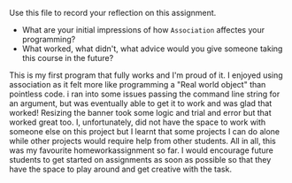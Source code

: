 Use this file to record your reflection on this assignment.

- What are your initial impressions of how `Association` affectes your programming?
- What worked, what didn't, what advice would you give someone taking this course in the future?

This is my first program that fully works and I'm proud of it. I enjoyed using association as it felt more like programming a "Real world object" than pointless code. i ran into some issues passing the command line string for an argument, but was eventually able to get it to work and was glad that worked! Resizing the banner took some logic and trial and error but that worked great too. I, unfortunately, did not have the space to work with someone else on this project but I learnt that some projects I can do alone while other projects would require help from other students. All in all, this was my favourite homeworkassignment so far. I would encourage future students to get started on assignments as soon as possible so that they have the space to play around and get creative with the task.